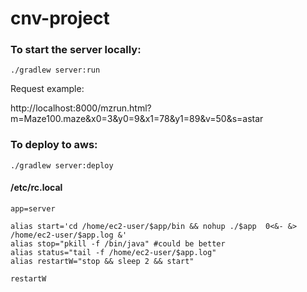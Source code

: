 # cnv-project

### To start the server locally:

`./gradlew server:run`

Request example:

http://localhost:8000/mzrun.html?m=Maze100.maze&x0=3&y0=9&x1=78&y1=89&v=50&s=astar

### To deploy to aws:

`./gradlew server:deploy`


#### /etc/rc.local

```
app=server

alias start='cd /home/ec2-user/$app/bin && nohup ./$app  0<&- &> /home/ec2-user/$app.log &'
alias stop="pkill -f /bin/java" #could be better
alias status="tail -f /home/ec2-user/$app.log"
alias restartW="stop && sleep 2 && start"

restartW 
```

